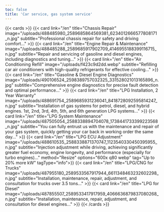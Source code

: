 ```yaml
---
toc: false
title: 'Car service, gas system service'
---
```


{{< cards >}}
{{< card link="/en" title="Chassis Repair" image="/uploads/488485980_2589685864569381_6234012666577808171_n.jpg" subtitle="Professional chassis repair for safety and driving comfort..." >}}
{{< card link="/en" title="Engine Repair & Maintenance" image="/uploads/488485288_2589685917902709_4146955188399116715_n.jpg" subtitle="Repair and servicing of gasoline and diesel engines, including diagnostics and tuning..." >}}
{{< card link="/en" title="Air Conditioning Refill" image="/uploads/f423c9d2dd.webp" subtitle="Refilling car air conditioners with high-quality refrigerants for effective cooling..." >}}
{{< card link="/en" title="Gasoline & Diesel Engine Diagnostics" image="/uploads/490106524_2598389757032325_331528021013165896_n.jpg" subtitle="Comprehensive engine diagnostics for precise fault detection and optimal performance..." >}}
{{< card link="/en" title="LPG Installation, 2 Year Warranty" image="/uploads/488691754_2589685931236041_8418728092595814247_n.jpg" subtitle="Installation of gas systems for petrol, diesel, and hybrid engines. 1st, 2nd, 3rd, 4th, 5th, and 6th generation LPG systems..." >}}
{{< card link="/en" title="LPG System Maintenance" image="/uploads/487505054_2588338894704078_1738441733399223568_n.jpg" subtitle="You can fully entrust us with the maintenance and repair of your gas system, quickly getting your car back in working order the same day..." >}}
{{< card link="/en" title="LPG ECU Adjustment" image="/uploads/488610535_2588338871370747_1123540330450395955_n.jpg" subtitle="Injection adjustment while driving, achieving significantly greater fuel economy, engine longevity, and performance (especially for turbo engines)..." method="Resize" options="600x q80 webp" tag="Up to 20% more kW" tagType="info">}}
{{< card link="/en" title="LPG/CNG for Trucks" image="/uploads/487955180_2589533567917944_6611348463232602298_n.jpg" subtitle="Installation, maintenance, repair, adjustment, and consultation for trucks over 3.5 tons..." >}}
{{< card link="/en" title="LPG for Diesel" image="/uploads/487855507_2589533417917959_4066636879837080268_n.jpg" subtitle="Installation, maintenance, repair, adjustment, and consultation for diesel engines..." >}}
{{< /cards >}}
